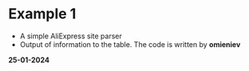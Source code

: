 # Example 1
- A simple AliExpress site parser
- Output of information to the table.
The code is written by **omieniev**

**25-01-2024**
